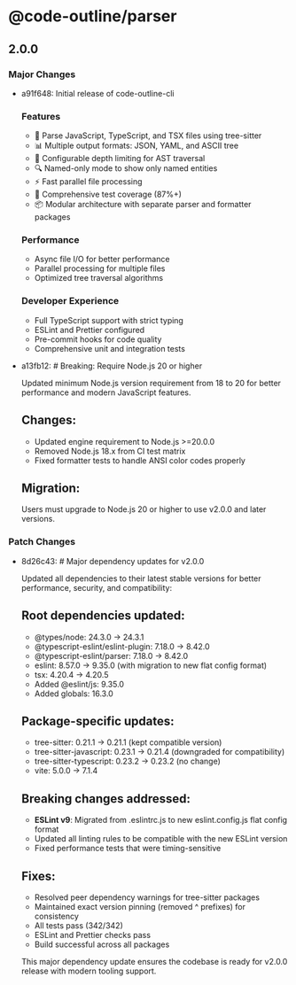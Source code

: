 # @code-outline/parser

## 2.0.0

### Major Changes

- a91f648: Initial release of code-outline-cli

  ### Features
  - 🚀 Parse JavaScript, TypeScript, and TSX files using tree-sitter
  - 📊 Multiple output formats: JSON, YAML, and ASCII tree
  - 🎯 Configurable depth limiting for AST traversal
  - 🔍 Named-only mode to show only named entities
  - ⚡ Fast parallel file processing
  - 🧪 Comprehensive test coverage (87%+)
  - 📦 Modular architecture with separate parser and formatter packages

  ### Performance
  - Async file I/O for better performance
  - Parallel processing for multiple files
  - Optimized tree traversal algorithms

  ### Developer Experience
  - Full TypeScript support with strict typing
  - ESLint and Prettier configured
  - Pre-commit hooks for code quality
  - Comprehensive unit and integration tests

- a13fb12: # Breaking: Require Node.js 20 or higher

  Updated minimum Node.js version requirement from 18 to 20 for better performance and modern JavaScript features.

  ## Changes:
  - Updated engine requirement to Node.js >=20.0.0
  - Removed Node.js 18.x from CI test matrix
  - Fixed formatter tests to handle ANSI color codes properly

  ## Migration:

  Users must upgrade to Node.js 20 or higher to use v2.0.0 and later versions.

### Patch Changes

- 8d26c43: # Major dependency updates for v2.0.0

  Updated all dependencies to their latest stable versions for better performance, security, and compatibility:

  ## Root dependencies updated:
  - @types/node: 24.3.0 → 24.3.1
  - @typescript-eslint/eslint-plugin: 7.18.0 → 8.42.0
  - @typescript-eslint/parser: 7.18.0 → 8.42.0
  - eslint: 8.57.0 → 9.35.0 (with migration to new flat config format)
  - tsx: 4.20.4 → 4.20.5
  - Added @eslint/js: 9.35.0
  - Added globals: 16.3.0

  ## Package-specific updates:
  - tree-sitter: 0.21.1 → 0.21.1 (kept compatible version)
  - tree-sitter-javascript: 0.23.1 → 0.21.4 (downgraded for compatibility)
  - tree-sitter-typescript: 0.23.2 → 0.23.2 (no change)
  - vite: 5.0.0 → 7.1.4

  ## Breaking changes addressed:
  - **ESLint v9**: Migrated from .eslintrc.js to new eslint.config.js flat config format
  - Updated all linting rules to be compatible with the new ESLint version
  - Fixed performance tests that were timing-sensitive

  ## Fixes:
  - Resolved peer dependency warnings for tree-sitter packages
  - Maintained exact version pinning (removed ^ prefixes) for consistency
  - All tests pass (342/342)
  - ESLint and Prettier checks pass
  - Build successful across all packages

  This major dependency update ensures the codebase is ready for v2.0.0 release with modern tooling support.
